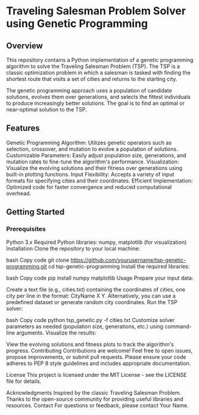 # Traveling Salesman Problem Solver using Genetic Programming

## Overview
This repository contains a Python implementation of a genetic programming algorithm to solve the Traveling Salesman Problem (TSP). The TSP is a classic optimization problem in which a salesman is tasked with finding the shortest route that visits a set of cities and returns to the starting city.

The genetic programming approach uses a population of candidate solutions, evolves them over generations, and selects the fittest individuals to produce increasingly better solutions. The goal is to find an optimal or near-optimal solution to the TSP.

## Features
Genetic Programming Algorithm: Utilizes genetic operators such as selection, crossover, and mutation to evolve a population of solutions.
Customizable Parameters: Easily adjust population size, generations, and mutation rates to fine-tune the algorithm's performance.
Visualization: Visualize the evolving solutions and their fitness over generations using built-in plotting functions.
Input Flexibility: Accepts a variety of input formats for specifying cities and their coordinates.
Efficient Implementation: Optimized code for faster convergence and reduced computational overhead.

## Getting Started
### Prerequisites
Python 3.x
Required Python libraries: numpy, matplotlib (for visualization)
Installation
Clone the repository to your local machine:

bash
Copy code
git clone https://github.com/yourusername/tsp-genetic-programming.git
cd tsp-genetic-programming
Install the required libraries:

bash
Copy code
pip install numpy matplotlib
Usage
Prepare your input data:

Create a text file (e.g., cities.txt) containing the coordinates of cities, one city per line in the format: CityName X Y.
Alternatively, you can use a predefined dataset or generate random city coordinates.
Run the TSP solver:

bash
Copy code
python tsp_genetic.py -f cities.txt
Customize solver parameters as needed (population size, generations, etc.) using command-line arguments.
Visualize the results:

View the evolving solutions and fitness plots to track the algorithm's progress.
Contributing
Contributions are welcome! Feel free to open issues, propose improvements, or submit pull requests. Please ensure your code adheres to PEP 8 style guidelines and includes appropriate documentation.

License
This project is licensed under the MIT License - see the LICENSE file for details.

Acknowledgments
Inspired by the classic Traveling Salesman Problem.
Thanks to the open-source community for providing useful libraries and resources.
Contact
For questions or feedback, please contact Your Name.

